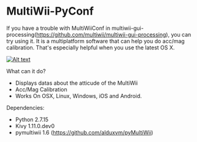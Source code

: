 # MultiWii-PyConf
If you have a trouble with MultiWiiConf in multiwii-gui-processing(https://github.com/multiwii/multiwii-gui-processing), you can try using it. It is a multiplatform software that can help you do acc/mag calibration. That's especially helpful when you use the latest OS X.

[![Alt text](https://img.youtube.com/vi/3Ca17FI_I18/0.jpg)](https://www.youtube.com/watch?v=3Ca17FI_I18)

What can it do?
- Displays datas about the atticude of the MultiWii
- Acc/Mag Calibration
- Works On OSX, Linux, Windows, iOS and Android.

Dependencies:
- Python 2.7.15
- Kivy 1.11.0.dev0
- pymultiwii 1.6 (https://github.com/alduxvm/pyMultiWii)
